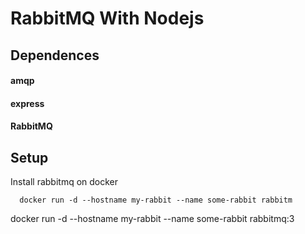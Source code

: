 # RabbitMQ With Nodejs

## Dependences
#### amqp
#### express
#### RabbitMQ

## Setup
Install rabbitmq on docker
````docker
  docker run -d --hostname my-rabbit --name some-rabbit rabbitm
````


docker run -d --hostname my-rabbit --name some-rabbit rabbitmq:3